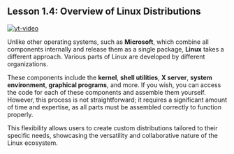 ## Lesson 1.4: **Overview of Linux Distributions**
[![yt-video](https://i.ytimg.com/vi/gJE0ukV5gFY/hq720.jpg)](https://www.youtube.com/watch?v=gJE0ukV5gFY)

Unlike other operating systems, such as **Microsoft**, which combine all components internally and release them as a single package, **Linux** takes a different approach. Various parts of Linux are developed by different organizations.

These components include the **kernel**, **shell utilities**, **X server**, **system environment**, **graphical programs**, and more. If you wish, you can access the code for each of these components and assemble them yourself. However, this process is not straightforward; it requires a significant amount of time and expertise, as all parts must be assembled correctly to function properly.

This flexibility allows users to create custom distributions tailored to their specific needs, showcasing the versatility and collaborative nature of the Linux ecosystem.
